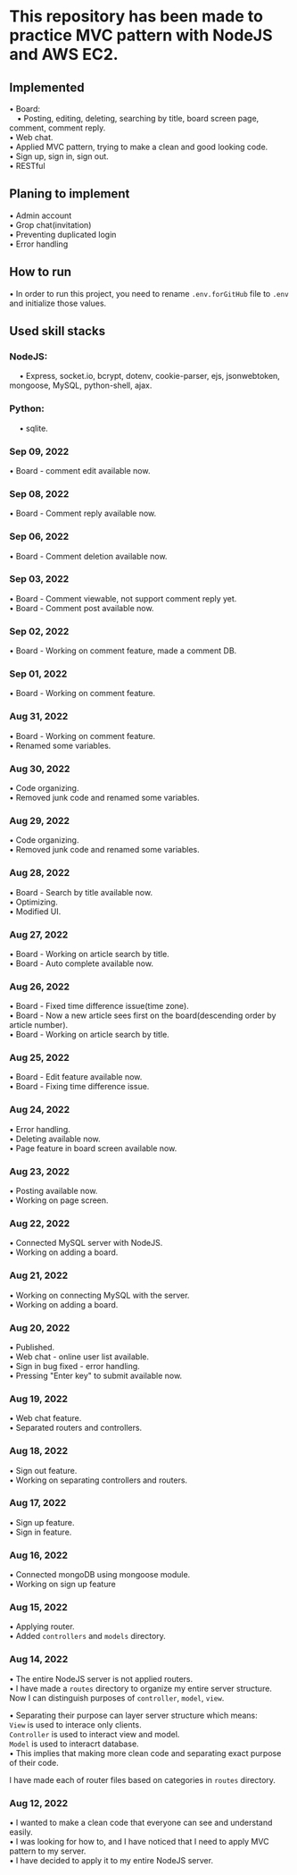 # This repository has been made to practice MVC pattern with NodeJS and AWS EC2.

## Implemented
• Board:  <br>
    &emsp;▪︎ Posting, editing, deleting, searching by title, board screen page, comment, comment reply. <br>
• Web chat. <br>
• Applied MVC pattern, trying to make a clean and good looking code. <br>
• Sign up, sign in, sign out. <br>
• RESTful <br>

## Planing to implement
• Admin account <br>
• Grop chat(invitation) <br>
• Preventing duplicated login <br>
• Error handling <br>

## How to run
• In order to run this project, you need to rename `.env.forGitHub` file to `.env` and initialize those values. <br>

## Used skill stacks
### NodeJS: 
&emsp; • Express, socket.io, bcrypt, dotenv, cookie-parser, ejs, jsonwebtoken, mongoose, MySQL, python-shell, ajax. <br>
### Python: 
&emsp; • sqlite. <br>

### Sep 09, 2022
• Board - comment edit available now. <br>

### Sep 08, 2022
• Board - Comment reply available now. <br>

### Sep 06, 2022
• Board - Comment deletion available now. <br>

### Sep 03, 2022
• Board - Comment viewable, not support comment reply yet. <br>
• Board - Comment post available now. <br>

### Sep 02, 2022
• Board - Working on comment feature, made a comment DB. <br>

### Sep 01, 2022
• Board - Working on comment feature. <br>

### Aug 31, 2022
• Board - Working on comment feature. <br>
• Renamed some variables. <br>

### Aug 30, 2022
• Code organizing. <br>
• Removed junk code and renamed some variables. <br>

### Aug 29, 2022
• Code organizing. <br>
• Removed junk code and renamed some variables. <br>

### Aug 28, 2022
• Board - Search by title available now. <br>
• Optimizing. <br>
• Modified UI. <br>

### Aug 27, 2022
• Board - Working on article search by title. <br>
• Board - Auto complete available now.  <br>

### Aug 26, 2022
• Board - Fixed time difference issue(time zone). <br>
• Board - Now a new article sees first on the board(descending order by article number). <br>
• Board - Working on article search by title. <br>

### Aug 25, 2022
• Board - Edit feature available now. <br>
• Board - Fixing time difference issue. <br>

### Aug 24, 2022
• Error handling. <br>
• Deleting available now. <br>
• Page feature in board screen available now. <br>

### Aug 23, 2022
• Posting available now. <br>
• Working on page screen. <br>

### Aug 22, 2022
• Connected MySQL server with NodeJS. <br>
• Working on adding a board. <br>

### Aug 21, 2022
• Working on connecting MySQL with the server. <br>
• Working on adding a board. <br>

### Aug 20, 2022
• Published. <br>
• Web chat - online user list available. <br>
• Sign in bug fixed - error handling. <br>
• Pressing "Enter key" to submit available now. <br>

### Aug 19, 2022
• Web chat feature. <br>
• Separated routers and controllers. <br>

### Aug 18, 2022
• Sign out feature. <br>
• Working on separating controllers and routers. <br>

### Aug 17, 2022
• Sign up feature. <br>
• Sign in feature. <br>

### Aug 16, 2022
• Connected mongoDB using mongoose module. <br>
• Working on sign up feature <br>

### Aug 15, 2022
• Applying router. <br>
• Added `controllers` and `models` directory. <br>

### Aug 14, 2022
• The entire NodeJS server is not applied routers. <br>
• I have made a `routes` directory to organize my entire server structure. <br>
Now I can distinguish purposes of `controller`, `model`, `view`. <br>

• Separating their purpose can layer server structure which means:  <br>
    `View` is used to interace only clients. <br>
    `Controller` is used to interact view and model. <br>
    `Model` is used to interacrt database. <br>
• This implies that making more clean code and separating exact purpose of their code. <br>

I have made each of router files based on categories in `routes` directory. <br>

### Aug 12, 2022
• I wanted to make a clean code that everyone can see and understand easily. <br>
• I was looking for how to, and I have noticed that I need to apply MVC pattern to my server.  <br>
• I have decided to apply it to my entire NodeJS server. <br>
